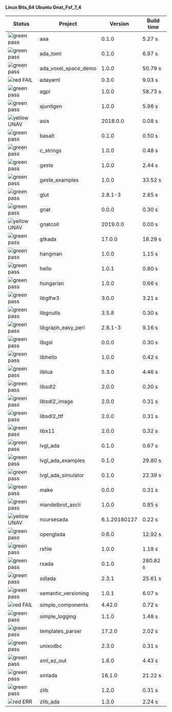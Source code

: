 #### Linux Bits_64 Ubuntu Gnat_Fsf_7_4

| Status | Project | Version | Build time |
| --- | --- | --- | --- |
|![green](https://placehold.it/8/00aa00/000000?text=+) pass | aaa | 0.1.0 |  5.27 s |
|![green](https://placehold.it/8/00aa00/000000?text=+) pass | ada_toml | 0.1.0 |  6.97 s |
|![green](https://placehold.it/8/00aa00/000000?text=+) pass | ada_voxel_space_demo | 1.0.0 |  50.79 s |
|![red](https://placehold.it/8/ff0000/000000?text=+) FAIL | adayaml | 0.3.0 |  9.03 s |
|![green](https://placehold.it/8/00aa00/000000?text=+) pass | agpl | 1.0.0 |  58.73 s |
|![green](https://placehold.it/8/00aa00/000000?text=+) pass | ajunitgen | 1.0.0 |  5.96 s |
|![yellow](https://placehold.it/8/ffbb00/000000?text=+) UNAV | asis | 2018.0.0 |  0.08 s |
|![green](https://placehold.it/8/00aa00/000000?text=+) pass | basalt | 0.1.0 |  0.50 s |
|![green](https://placehold.it/8/00aa00/000000?text=+) pass | c_strings | 1.0.0 |  0.48 s |
|![green](https://placehold.it/8/00aa00/000000?text=+) pass | geste | 1.0.0 |  2.44 s |
|![green](https://placehold.it/8/00aa00/000000?text=+) pass | geste_examples | 1.0.0 |  33.52 s |
|![green](https://placehold.it/8/00aa00/000000?text=+) pass | glut | 2.8.1-3 |  2.85 s |
|![green](https://placehold.it/8/00aa00/000000?text=+) pass | gnat | 0.0.0 |  0.30 s |
|![yellow](https://placehold.it/8/ffbb00/000000?text=+) UNAV | gnatcoll | 2019.0.0 |  0.00 s |
|![green](https://placehold.it/8/00aa00/000000?text=+) pass | gtkada | 17.0.0 |  18.29 s |
|![green](https://placehold.it/8/00aa00/000000?text=+) pass | hangman | 1.0.0 |  1.15 s |
|![green](https://placehold.it/8/00aa00/000000?text=+) pass | hello | 1.0.1 |  0.80 s |
|![green](https://placehold.it/8/00aa00/000000?text=+) pass | hungarian | 1.0.0 |  0.66 s |
|![green](https://placehold.it/8/00aa00/000000?text=+) pass | libglfw3 | 3.0.0 |  3.21 s |
|![green](https://placehold.it/8/00aa00/000000?text=+) pass | libgnutls | 3.5.8 |  0.30 s |
|![green](https://placehold.it/8/00aa00/000000?text=+) pass | libgraph_easy_perl | 2.8.1-3 |  9.16 s |
|![green](https://placehold.it/8/00aa00/000000?text=+) pass | libgsl | 0.0.0 |  0.30 s |
|![green](https://placehold.it/8/00aa00/000000?text=+) pass | libhello | 1.0.0 |  0.42 s |
|![green](https://placehold.it/8/00aa00/000000?text=+) pass | liblua | 5.3.0 |  4.46 s |
|![green](https://placehold.it/8/00aa00/000000?text=+) pass | libsdl2 | 2.0.0 |  0.30 s |
|![green](https://placehold.it/8/00aa00/000000?text=+) pass | libsdl2_image | 2.0.0 |  0.31 s |
|![green](https://placehold.it/8/00aa00/000000?text=+) pass | libsdl2_ttf | 2.0.0 |  0.31 s |
|![green](https://placehold.it/8/00aa00/000000?text=+) pass | libx11 | 2.0.0 |  0.32 s |
|![green](https://placehold.it/8/00aa00/000000?text=+) pass | lvgl_ada | 0.1.0 |  0.67 s |
|![green](https://placehold.it/8/00aa00/000000?text=+) pass | lvgl_ada_examples | 0.1.0 |  29.80 s |
|![green](https://placehold.it/8/00aa00/000000?text=+) pass | lvgl_ada_simulator | 0.1.0 |  22.39 s |
|![green](https://placehold.it/8/00aa00/000000?text=+) pass | make | 0.0.0 |  0.31 s |
|![green](https://placehold.it/8/00aa00/000000?text=+) pass | mandelbrot_ascii | 1.0.0 |  0.85 s |
|![yellow](https://placehold.it/8/ffbb00/000000?text=+) UNAV | ncursesada | 6.1.20180127 |  0.22 s |
|![green](https://placehold.it/8/00aa00/000000?text=+) pass | openglada | 0.6.0 |  12.92 s |
|![green](https://placehold.it/8/00aa00/000000?text=+) pass | rsfile | 1.0.0 |  1.18 s |
|![green](https://placehold.it/8/00aa00/000000?text=+) pass | rxada | 0.1.0 |  280.82 s |
|![green](https://placehold.it/8/00aa00/000000?text=+) pass | sdlada | 2.3.1 |  25.61 s |
|![green](https://placehold.it/8/00aa00/000000?text=+) pass | semantic_versioning | 1.0.1 |  6.07 s |
|![red](https://placehold.it/8/ff0000/000000?text=+) FAIL | simple_components | 4.42.0 |  0.72 s |
|![green](https://placehold.it/8/00aa00/000000?text=+) pass | simple_logging | 1.1.0 |  1.48 s |
|![green](https://placehold.it/8/00aa00/000000?text=+) pass | templates_parser | 17.2.0 |  2.02 s |
|![green](https://placehold.it/8/00aa00/000000?text=+) pass | unixodbc | 2.3.0 |  0.31 s |
|![green](https://placehold.it/8/00aa00/000000?text=+) pass | xml_ez_out | 1.6.0 |  4.43 s |
|![green](https://placehold.it/8/00aa00/000000?text=+) pass | xmlada | 16.1.0 |  21.22 s |
|![green](https://placehold.it/8/00aa00/000000?text=+) pass | zlib | 1.2.0 |  0.31 s |
|![red](https://placehold.it/8/ff0000/000000?text=+) ERR  | zlib_ada | 1.3.0 |  2.24 s |
